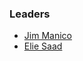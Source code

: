 ### Leaders

- [Jim Manico](mailto://jim.manico@owasp.org)
- [Elie Saad](https://github.com/ThunderSon)
